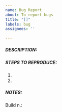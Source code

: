 ```yaml
---
name: Bug Report
about: To report bugs
title: "[]"
labels: bug
assignees: ''

---
```


##### DESCRIPTION:

##### STEPS TO REPRODUCE:
1.
2.

##### NOTES:

Build n.:
